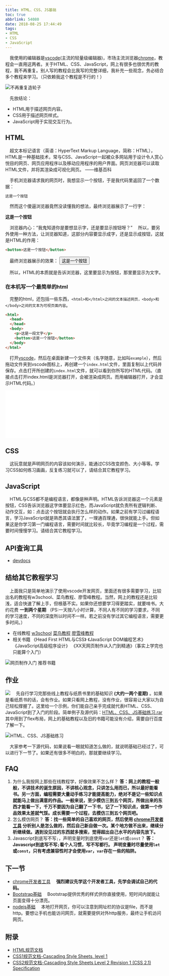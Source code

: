 ```yaml
---
title: HTML、CSS、JS基础
toc: true
abbrlink: 54080
date: 2018-08-25 17:44:49
tags:
- HTML
- CSS
- JavaScript
---
```



&emsp;我使用的编辑器是[vscode](https://code.visualstudio.com/)(主流的轻量级编辑器)，市场主流浏览器[chrome](https://www.google.cn/intl/zh-CN/chrome/)，教程会一直用这两者。关于HTML、CSS、JavaScript，网上有很多也很优秀的教程，我不再重复。别人写的教程会比我写的完整详细，我补充一些观念，务必结合多个教程来学习。（只依赖我这个教程是不行的！）

![不再重复造轮子](/blog_images/005BIQVbgy1fxa63z5bylj30ms0bmq5j.jpg)

&emsp;先放结论：
- HTML用于描述网页内容。
- CSS用于描述网页样式。
- JavaScript用于实现交互行为。


## HTML
&emsp;超文本标记语言（英语：HyperText Markup Language，简称：HTML），HTML是一种基础技术，常与CSS、JavaScript一起被众多网站用于设计令人赏心悦目的网页、网页应用程序以及移动应用程序的用户界面。网页浏览器可以读取HTML文件，并将其渲染成可视化网页。 ——维基百科

&emsp;手机浏览器请求我的网页时，我想显示一个按钮，于是我代码里返回了一个数据：
```html
这是一个按钮
```
&emsp;然而这个傻逼浏览器竟然没读懂我的想法，最终浏览器展示了一行字：

__这是一个按钮__ 

&emsp;浏览器内心：“我鬼知道你是要想显示字，还是要显示按钮呀？”
&emsp;所以，要另外使用一种方法，让浏览器知道，这部分内容要显示成字，还是显示成按钮，这就是HTML的作用：
```html
<button>这是一个按钮</button>
```
&emsp;最终浏览器展示的效果：
<button>这是一个按钮</button>

&emsp;所以，HTML的本质就是告诉浏览器，这里要显示为按钮，那里要显示为文字。


### 在本机写一个最简单的html
&emsp;完整的html，还包括一些东西，`<html>和</html>之间的文本描述网页，<body>和</body>之间的文本为可视页面内容`。

```HTML
<html>
  <head>
  </head>
  <body>
    <p>这是一段文字</p>
    <button>这是一个按钮</button> 
  </body>
</html>
```

&emsp;打开[vscode](https://code.visualstudio.com/)，然后在桌面新建一个文件夹（名字随意，比如叫`example`），然后拖动文件夹到vscode图标上，再创建一个`index.html`文件，里面复制以上代码并保存。点击打开所创建的`index.html`文件，就可以看到你所写的HTML代码。（直接点击打开index.html是浏览器打开，会被渲染成网页。而用编辑器打开，才会显示HTML代码。）

<iframe src="//player.bilibili.com/player.html?bvid=BV1N54y1j7rA&page=1" scrolling="no" border="0" frameborder="no" framespacing="0" allowfullscreen="true" class="bilibili-video"> </iframe>

## CSS
&emsp;这玩意就是声明网页的内容该如何演示，能通过CSS改变颜色、大小等等。学习CSS如何练习画画，反复练习就可以了，请结合其它教程学习。

## JavaScript
&emsp;HTML与CSS都不是编程语言，都像是种声明。HTML告诉浏览器这一个元素是按钮，CSS告诉浏览器这字体要显示红色，而JavaScript就负责所有逻辑判断、动作交互，如：点击这个按钮就会执行怎么样的动作。如果之前有学习过编程语言，学习JavaScript就是熟悉其语法罢了，一理通百理通，很快就能上手。但如果这是你学习第一门编程语言，需要时间就比较长，毕竟学习编程是一个过程，需要时间慢慢学习。请结合其它教程学习。

## API查询工具
- [devdocs](https://devdocs.io/javascript/)

## 结给其它教程学习
&emsp;上面我只是简单地演示了使用vscode开发网页，里面还有很多需要学习，比较出名的教程有w3school、菜鸟教程、廖雪峰教程。当然，网上的教程还是比较浅，适合快速了解上手，但根基不实。如果你还想要学习得更踏实，就要啃书。大约花费 __一到两个星期__ （PS:一天按八小时计算，不同人有不同的学习要求，不同的学习速度，不同的深度所以时间不一样。若之前没有学过其它编程语言，需要更多时间。）
- 在线教程
[w3school](http://www.w3school.com.cn/html/index.asp)
[菜鸟教程](http://www.runoob.com/js/js-tutorial.html)
[廖雪峰教程](https://www.liaoxuefeng.com/wiki/001434446689867b27157e896e74d51a89c25cc8b43bdb3000)
- 相关书籍
《Head First HTML与CSS》
《JavaScript DOM编程艺术》
《JavaScript高级程序设计》
《XX天网页制作从入门到精通》（事实上学完也只能算个入门）

![网页制作入门 推荐书籍](/blog_images/005BIQVbgy1fz2vbiidchj30sd0li7d7.jpg)


## 作业
![](/blog_images/005BIQVbgy1fxqbd2o44uj30gv07qt9o.jpg)
&emsp;先自行学习完那些线上教程与纸质书里的基础知识 __(大约一两个星期)__ 。如果是看纸质书的话，会有作业。如果只看网上教程，没有作业，很容易让大家以为自己轻松撑握了。这里给一个示例，你们能自己亲手完成就代表HTML、CSS、JavaScript到了入门的阶段。简单例子及源代码：[HTML、CSS、JS基础练习.rar](https://test-1251805228.file.myqcloud.com/%E7%A4%BA%E4%BE%8B%E4%BB%A3%E7%A0%81/HTML%E3%80%81CSS%E3%80%81JS%E5%9F%BA%E7%A1%80%E7%BB%83%E4%B9%A0.rar)
其中用到了flex布局，网上的基础教程以及旧的书籍可能没有介绍，需要自行百度了解一下。


<img class="lazy" alt="HTML、CSS、JS基础练习" data-src="/blog_images/005BIQVbgy1fvtnt3j13eg31e80qfx6s.gif">

&emsp;大家参考一下源代码，如果说看一眼就知道怎么做的，就说明基础已经过了，可以进行下一节了。如果还有很多不明白的，那就要继续学习。

## FAQ
1. 为什么我按网上那些在线教程学，好像效果不怎么样？
__答：网上的教程一般般，不讲技术的诞生原因，不讲核心观念，只讲怎么用而已，所以最好能看书。另一方面，编程需要大量动手练习才能提高能力，绝对不是记一些知识点就能马上做出满意的作品。一般来说，至少模仿三到五个网页，所做出来的东西才能看一下，千万不要因为自己翻了一下书，记了一下知识点，做第一个作品效果太差就气馁。成长需要一个过程，去模仿三到五个网页吧。__
2. 怎么模仿网页？
__答：找一些简单的自己喜欢的网页，然后使用 [chrome开发者工具](/posts/52429) 分析别人是怎么做的，然后自己新自做一次。某个地方做不出来，继续分析继续做。遇到没见过的东西就多搜索，觉得超出自己水平的内容先放下。__
3. Javascript到底写不写`;`，声明变量时到底使用`var`还是`let`或`const`？
__答：Javascript到底写不写`;`看个人习惯，写不写都行。 声明变量时尽量使用`let`或`const`，只有考虑兼容性时才会使用`var`，`var`存在一些的陷阱。__

## 下一节
- [chrome开发者工具](/posts/52429)
&emsp;__强烈建议先学这个开发者工具，先学会调试自己的代码。__
- [Bootstrap基础](/posts/27238)
&emsp;Bootstrap提供优秀的样式供你直接使用，短时间内就能让页面变得十分漂亮。
- [nodejs基础](/posts/56793)
&emsp;本地打开网页，你可以注意到网址栏的协议是file，而不是http。要想让手机也能访问网页，就需要提供对外http服务，最终让手机访问网页。

## 附录
- [HTML规范文档](https://www.w3.org/TR/html/)
- [CSS1规范文档-Cascading Style Sheets, level 1](https://www.w3.org/TR/CSS1/)
- [CSS2规范文档-Cascading Style Sheets Level 2 Revision 1 (CSS 2.1) Specification](https://www.w3.org/TR/CSS2/)


